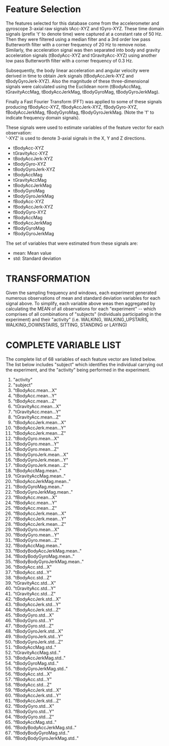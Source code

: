 Feature Selection 
=================

The features selected for this database come from the accelerometer and gyroscope 3-axial raw signals tAcc-XYZ and tGyro-XYZ. These time domain signals (prefix 't' to denote time) were captured at a constant rate of 50 Hz. Then they were filtered using a median filter and a 3rd order low pass Butterworth filter with a corner frequency of 20 Hz to remove noise. Similarly, the acceleration signal was then separated into body and gravity acceleration signals (tBodyAcc-XYZ and tGravityAcc-XYZ) using another low pass Butterworth filter with a corner frequency of 0.3 Hz. 

Subsequently, the body linear acceleration and angular velocity were derived in time to obtain Jerk signals (tBodyAccJerk-XYZ and tBodyGyroJerk-XYZ). Also the magnitude of these three-dimensional signals were calculated using the Euclidean norm (tBodyAccMag, tGravityAccMag, tBodyAccJerkMag, tBodyGyroMag, tBodyGyroJerkMag). 

Finally a Fast Fourier Transform (FFT) was applied to some of these signals producing fBodyAcc-XYZ, fBodyAccJerk-XYZ, fBodyGyro-XYZ, fBodyAccJerkMag, fBodyGyroMag, fBodyGyroJerkMag. (Note the 'f' to indicate frequency domain signals). 

These signals were used to estimate variables of the feature vector for each observation:  
'-XYZ' is used to denote 3-axial signals in the X, Y and Z directions.

* tBodyAcc-XYZ
* tGravityAcc-XYZ
* tBodyAccJerk-XYZ
* tBodyGyro-XYZ
* tBodyGyroJerk-XYZ
* tBodyAccMag
* tGravityAccMag
* tBodyAccJerkMag
* tBodyGyroMag
* tBodyGyroJerkMag
* fBodyAcc-XYZ
* fBodyAccJerk-XYZ
* fBodyGyro-XYZ
* fBodyAccMag
* fBodyAccJerkMag
* fBodyGyroMag
* fBodyGyroJerkMag

The set of variables that were estimated from these signals are: 

* mean: Mean value
* std: Standard deviation

TRANSFORMATION
==============
Given the sampling frequency and windows, each experiment generated numerous observations of mean and standard deviation variables for each signal above.  To simplify, each variable above weas then aggregated by calculating the MEAN of all observations for each "experiment" -- which comprises of all combinations of "subjects" (individuals participating in the experiment) and their "activity" (i.e. WALKING, WALKING_UPSTAIRS, WALKING_DOWNSTAIRS, SITTING, STANDING or LAYING)
 

COMPLETE VARIABLE LIST
======================
The complete list of 68 variables of each feature vector are listed below.  The list below includes "subject" which identifies the individual carrying out the experiment, and the "activity" being performed in the experiment.  

1. "activity"
2. "subject"
3. "tBodyAcc.mean...X"
4. "tBodyAcc.mean...Y"
5. "tBodyAcc.mean...Z"
6. "tGravityAcc.mean...X"
7. "tGravityAcc.mean...Y"
8. "tGravityAcc.mean...Z"
9. "tBodyAccJerk.mean...X"
10. "tBodyAccJerk.mean...Y"
11. "tBodyAccJerk.mean...Z"
12. "tBodyGyro.mean...X"
13. "tBodyGyro.mean...Y"
14. "tBodyGyro.mean...Z"
15. "tBodyGyroJerk.mean...X"
16. "tBodyGyroJerk.mean...Y"
17. "tBodyGyroJerk.mean...Z"
18. "tBodyAccMag.mean.."
19. "tGravityAccMag.mean.."
20. "tBodyAccJerkMag.mean.."
21. "tBodyGyroMag.mean.."
22. "tBodyGyroJerkMag.mean.."
23. "fBodyAcc.mean...X"
24. "fBodyAcc.mean...Y"
25. "fBodyAcc.mean...Z"
26. "fBodyAccJerk.mean...X"
27. "fBodyAccJerk.mean...Y"
28. "fBodyAccJerk.mean...Z"
29. "fBodyGyro.mean...X"
30. "fBodyGyro.mean...Y"
31. "fBodyGyro.mean...Z"
32. "fBodyAccMag.mean.."
33. "fBodyBodyAccJerkMag.mean.."
34. "fBodyBodyGyroMag.mean.."
35. "fBodyBodyGyroJerkMag.mean.."
36. "tBodyAcc.std...X"
37. "tBodyAcc.std...Y"
38. "tBodyAcc.std...Z"
39. "tGravityAcc.std...X"
40. "tGravityAcc.std...Y"
41. "tGravityAcc.std...Z"
42. "tBodyAccJerk.std...X"
43. "tBodyAccJerk.std...Y"
44. "tBodyAccJerk.std...Z"
45. "tBodyGyro.std...X"
46. "tBodyGyro.std...Y"
47. "tBodyGyro.std...Z"
48. "tBodyGyroJerk.std...X"
49. "tBodyGyroJerk.std...Y"
50. "tBodyGyroJerk.std...Z"
51. "tBodyAccMag.std.."
52. "tGravityAccMag.std.."
53. "tBodyAccJerkMag.std.."
54. "tBodyGyroMag.std.."
55. "tBodyGyroJerkMag.std.."
56. "fBodyAcc.std...X"
57. "fBodyAcc.std...Y"
58. "fBodyAcc.std...Z"
59. "fBodyAccJerk.std...X"
60. "fBodyAccJerk.std...Y"
61. "fBodyAccJerk.std...Z"
62. "fBodyGyro.std...X"
63. "fBodyGyro.std...Y"
64. "fBodyGyro.std...Z"
65. "fBodyAccMag.std.."
66. "fBodyBodyAccJerkMag.std.."
67. "fBodyBodyGyroMag.std.."
68. "fBodyBodyGyroJerkMag.std.." 

